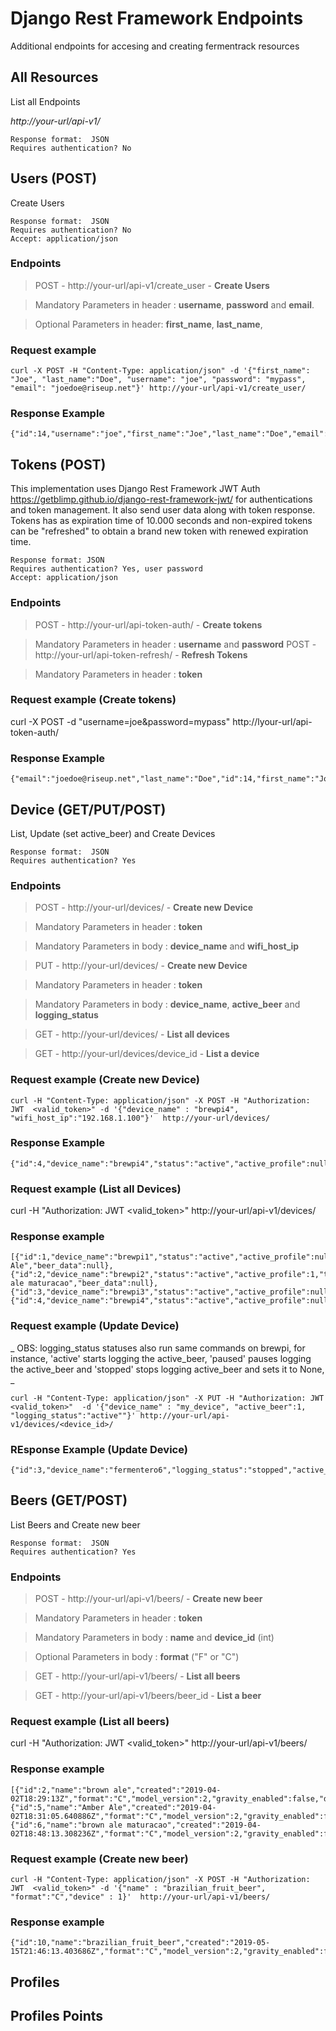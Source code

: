 ﻿
# Django Rest Framework Endpoints

Additional endpoints for accesing and creating fermentrack resources

## All Resources
List all Endpoints

*http://your-url/api-v1/*

    Response format:  JSON 
    Requires authentication? No

##  Users (POST)

Create Users

    Response format:  JSON 
    Requires authentication? No
    Accept: application/json
    
### Endpoints

> POST - http://your-url/api-v1/create_user - **Create Users** 

> Mandatory Parameters in header : **username**, **password** and **email**.

> Optional Parameters in header: **first_name**,  **last_name**,

###  Request example

    curl -X POST -H "Content-Type: application/json" -d '{"first_name": "Joe", "last_name":"Doe", "username": "joe", "password": "mypass", "email": "joedoe@riseup.net"}' http://your-url/api-v1/create_user/

### Response Example

    {"id":14,"username":"joe","first_name":"Joe","last_name":"Doe","email":"joedoe@riseup.net"}

## Tokens (POST)

This implementation uses  Django Rest Framework JWT Auth https://getblimp.github.io/django-rest-framework-jwt/ for authentications and token management. It also send user data along with token response.
Tokens has as expiration time of 10.000 seconds and non-expired tokens can be "refreshed" to obtain a brand new token with renewed expiration time.

    Response format: JSON 
    Requires authentication? Yes, user password 
    Accept: application/json
  
### Endpoints

> POST - http://your-url/api-token-auth/ - **Create tokens** 

> Mandatory Parameters in header : **username** and **password**  POST - http://your-url/api-token-refresh/ - **Refresh Tokens**
 
> Mandatory Parameters in header : **token**

    
###  Request example (Create tokens)

curl -X POST -d "username=joe&password=mypass" http://lyour-url/api-token-auth/

### Response Example
   

    {"email":"joedoe@riseup.net","last_name":"Doe","id":14,"first_name":"Joe","token":"eyJhbGciOiJIUzI1NiIsInR5cCI6IkpXVCJ9.eyJ1c2VybmFtZSI6ImRhbmllbCIsImVtYWlsIjoiZGFuaWZlcm5hbmRvQGdtYWlsLmNvbSIsInVzZXJfaWQiOjEsIm9yaWdfaWF0IjoxNTU3OTUwNDk0LCJleHAiOjE1NTc5NjA0OTR9.TU983_AcLZxzD8UiEBb0uEII35fl5TGPh9wxwM_I2yU"}

## Device (GET/PUT/POST)
List, Update (set active_beer) and Create Devices

    Response format:  JSON 
    Requires authentication? Yes

### Endpoints

> POST - http://your-url/devices/  - **Create new Device**

> Mandatory Parameters in header : **token** 

> Mandatory Parameters in body : **device_name** and  **wifi_host_ip**

> PUT - http://your-url/devices/  - **Create new Device**

> Mandatory Parameters in header : **token** 

> Mandatory Parameters in body : **device_name**, **active_beer** and **logging_status** 

> GET - http://your-url/devices/ - **List all devices**

> GET - http://your-url/devices/device_id - **List a device**

 
### Request example (Create new Device)

    curl -H "Content-Type: application/json" -X POST -H "Authorization: JWT  <valid_token>" -d '{"device_name" : "brewpi4", "wifi_host_ip":"192.168.1.100"}'  http://your-url/devices/
    
### Response Example

    {"id":4,"device_name":"brewpi4","status":"active","active_profile":null,"temp_format":"C","active_beer_name":"","beer_data":null}

### Request example (List all Devices)

curl -H "Authorization: JWT 
<valid_token>" http://your-url/api-v1/devices/

### Response example 

    [{"id":1,"device_name":"brewpi1","status":"active","active_profile":null,"temp_format":"C","active_beer_name":"Amber Ale","beer_data":null},{"id":2,"device_name":"brewpi2","status":"active","active_profile":1,"temp_format":"C","active_beer_name":"brown ale maturacao","beer_data":null},{"id":3,"device_name":"brewpi3","status":"active","active_profile":null,"temp_format":"C","active_beer_name":"","beer_data":null},{"id":4,"device_name":"brewpi4","status":"active","active_profile":null,"temp_format":"C","active_beer_name":"","beer_data":null}]

### Request example (Update Device)

_ OBS: logging_status statuses also run same commands on brewpi, for instance, 'active' starts logging the active_beer, 'paused' pauses logging the active_beer and 'stopped' stops logging active_beer and sets it to None,   _

    curl -H "Content-Type: application/json" -X PUT -H "Authorization: JWT <valid_token>"  -d '{"device_name" : "my_device", "active_beer":1, "logging_status":"active""}' http://your-url/api-v1/devices/<device_id>/

### REsponse Example (Update Device)

    {"id":3,"device_name":"fermentero6","logging_status":"stopped","active_beer":14,"active_beer_name":"oooo","controller_fridge_temp":null,"controller_beer_temp":null,"active_beer_temp":null,"active_fridge_temp":null,"active_beer_set":null,"active_fridge_set":null,"controller_mode":null}

## Beers (GET/POST)
List Beers and Create new beer

    Response format:  JSON 
    Requires authentication? Yes
    
### Endpoints

> POST - http://your-url/api-v1/beers/ - **Create new beer**

> Mandatory Parameters in header : **token** 

> Mandatory Parameters in body : **name** and **device_id** (int)

> Optional Parameters in body : **format** ("F" or "C")

> GET - http://your-url/api-v1/beers/  - **List all beers**

> GET - http://your-url/api-v1/beers/beer_id - **List a beer**


### Request example (List all beers)

curl -H "Authorization: JWT 
<valid_token>" http://your-url/api-v1/beers/

### Response example 

    [{"id":2,"name":"brown ale","created":"2019-04-02T18:29:13Z","format":"C","model_version":2,"gravity_enabled":false,"device":1},{"id":5,"name":"Amber Ale","created":"2019-04-02T18:31:05.640886Z","format":"C","model_version":2,"gravity_enabled":false,"device":1},{"id":6,"name":"brown ale maturacao","created":"2019-04-02T18:48:13.308236Z","format":"C","model_version":2,"gravity_enabled":false,"device":1}]
    
### Request example (Create new beer)

    curl -H "Content-Type: application/json" -X POST -H "Authorization: JWT  <valid_token>" -d '{"name" : "brazilian_fruit_beer", "format":"C","device" : 1}'  http://your-url/api-v1/beers/

### Response example 

    {"id":10,"name":"brazilian_fruit_beer","created":"2019-05-15T21:46:13.403686Z","format":"C","model_version":2,"gravity_enabled":false,"device":1}

 
 ##  Profiles
 
## Profiles Points


